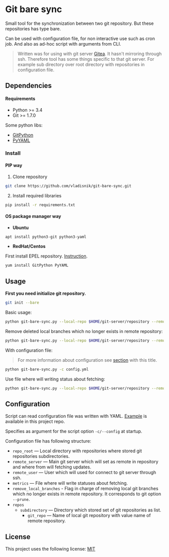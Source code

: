 # Git bare sync

Small tool for the synchronization between two git repository.
But these repositories has type bare.

Can be used with configuration file, for non interactive use such as cron job.
And also as ad-hoc script with arguments from CLI.

> Written was for using with git server [Gitea](https://gitea.io).
It hasn't mirroring through ssh. Therefore tool has some things specific to that git server.
For example sub directory over root directory with repositories in configuration file.

## Dependencies

#### Requirements

- Python >= 3.4
- Git >= 1.7.0

Some python libs:
- [GitPython](https://github.com/gitpython-developers/GitPython)
- [PyYAML](https://github.com/yaml/pyyaml)

### Install

#### PIP way

1. Clone repository
```bash
git clone https://github.com/vladisnik/git-bare-sync.git
```
2. Install required libraries
```bash
pip install -r requirements.txt
```

#### OS package manager way

- **Ubuntu**

```bash
apt install python3-git python3-yaml
```

- **RedHat/Centos**

First install EPEL repository. [Instruction](https://fedoraproject.org/wiki/EPEL#Quickstart).

```bash
yum install GitPython PyYAML
```

## Usage

**First you need initialize git repository.**

```bash
git init --bare
```

Basic usage:

```bash
python git-bare-sync.py --local-repo $HOME/git-server/repository --remote-repo https://github.com/vladisnik/git-bare-sync.git
```

Remove deleted local branches which no longer exists in remote repository:

```bash
python git-bare-sync.py --local-repo $HOME/git-server/repository --remote-repo https://github.com/vladisnik/git-bare-sync.git --remove-branches
```

With configuration file:

> For more information about configuration see [section](#configuration) with this title.

```bash
python git-bare-sync.py -c config.yml
```

Use file where will writing status about fetching:

```bash
python git-bare-sync.py --local-repo $HOME/git-server/repository --remote-repo https://github.com/vladisnik/git-bare-sync.git --status-file /tmp/repo-sync.json
```

## Configuration

Script can read configuration file was written with YAML.
[Example](config-example.yml) is available in this project repo.

Specifies as argument for the script option `-c/--config` at startup.

Configuration file has following structure:
- `repo_root` — Local directory with repositories where stored git repositories subdirectories.
- `remote_server` — Main git server which will set as remote in repository
and where from will fetching updates.
- `remote_user` — User which will used for connect to git server through ssh.
- `metrics` — File where will write statuses about fetching.
- `remove_local_branches` - Flag in charge of removing local git branches which no longer exists in remote repository.
  It corresponds to git option `--prune`.
- `repos`
  - `subdirectory` — Directory which stored set of git repositories as list.
    - `git_repo` — Name of local git repository with value name of remote repository.


## License
This project uses the following license: [MIT](LICENSE.txt)
